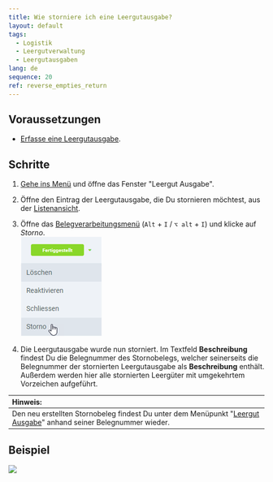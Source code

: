 ```yaml
---
title: Wie storniere ich eine Leergutausgabe?
layout: default
tags:
  - Logistik
  - Leergutverwaltung
  - Leergutausgaben
lang: de
sequence: 20
ref: reverse_empties_return
---
```


## Voraussetzungen
- [Erfasse eine Leergutausgabe](Leergutausgabe_erfassen).

## Schritte
1. [Gehe ins Menü](Menu) und öffne das Fenster "Leergut Ausgabe".
1. Öffne den Eintrag der Leergutausgabe, die Du stornieren möchtest, aus der [Listenansicht](Ansichten).
1. Öffne das [Belegverarbeitungsmenü](AktionStarten) (`Alt` + `I` / `⌥ alt` + `I`) und klicke auf *Storno*.<br>
![](assets/Belegstatus_Storno.png)

1. Die Leergutausgabe wurde nun storniert. Im Textfeld **Beschreibung** findest Du die Belegnummer des Stornobelegs, welcher seinerseits die Belegnummer der stornierten Leergutausgabe als **Beschreibung** enthält. Außerdem werden hier alle stornierten Leergüter mit umgekehrtem Vorzeichen aufgeführt.

| **Hinweis:** |
| :--- |
| Den neu erstellten Stornobeleg findest Du unter dem Menüpunkt "[Leergut Ausgabe](Menu)" anhand seiner Belegnummer wieder. |

## Beispiel
![](assets/.gif)
